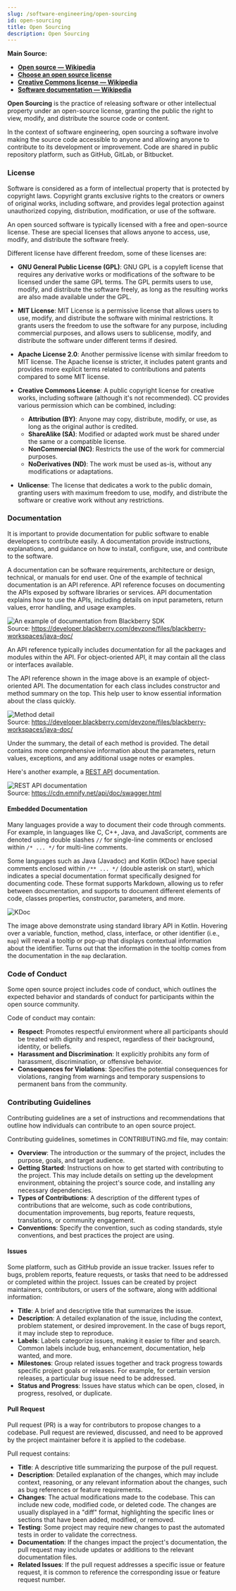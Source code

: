 ```yaml
---
slug: /software-engineering/open-sourcing
id: open-sourcing
title: Open Sourcing
description: Open Sourcing
---
```


**Main Source:**

- **[Open source — Wikipedia](https://en.wikipedia.org/wiki/Open_source)**
- **[Choose an open source license](https://choosealicense.com/)**
- **[Creative Commons license — Wikipedia](https://en.wikipedia.org/wiki/Creative_Commons_license#Types_of_licenses)**
- **[Software documentation — Wikipedia](https://en.wikipedia.org/wiki/Software_documentation)**

**Open Sourcing** is the practice of releasing software or other intellectual property under an open-source license, granting the public the right to view, modify, and distribute the source code or content.

In the context of software engineering, open sourcing a software involve making the source code accessible to anyone and allowing anyone to contribute to its development or improvement. Code are shared in public repository platform, such as GitHub, GitLab, or Bitbucket.

### License

Software is considered as a form of intellectual property that is protected by copyright laws. Copyright grants exclusive rights to the creators or owners of original works, including software, and provides legal protection against unauthorized copying, distribution, modification, or use of the software.

An open sourced software is typically licensed with a free and open-source license. These are special licenses that allows anyone to access, use, modify, and distribute the software freely.

Different license have different freedom, some of these licenses are:

- **GNU General Public License (GPL)**: GNU GPL is a copyleft license that requires any derivative works or modifications of the software to be licensed under the same GPL terms. The GPL permits users to use, modify, and distribute the software freely, as long as the resulting works are also made available under the GPL.
- **MIT License**: MIT License is a permissive license that allows users to use, modify, and distribute the software with minimal restrictions. It grants users the freedom to use the software for any purpose, including commercial purposes, and allows users to sublicense, modify, and distribute the software under different terms if desired.
- **Apache License 2.0**: Another permissive license with similar freedom to MIT license. The Apache license is stricter, it includes patent grants and provides more explicit terms related to contributions and patents compared to some MIT license.
- **Creative Commons License**: A public copyright license for creative works, including software (although it's not recommended). CC provides various permission which can be combined, including:

  - **Attribution (BY)**: Anyone may copy, distribute, modify, or use, as long as the original author is credited.
  - **ShareAlike (SA)**: Modified or adapted work must be shared under the same or a compatible license.
  - **NonCommercial (NC)**: Restricts the use of the work for commercial purposes.
  - **NoDerivatives (ND)**: The work must be used as-is, without any modifications or adaptations.

- **Unlicense**: The license that dedicates a work to the public domain, granting users with maximum freedom to use, modify, and distribute the software or creative work without any restrictions.

### Documentation

It is important to provide documentation for public software to enable developers to contribute easily. A documentation provide instructions, explanations, and guidance on how to install, configure, use, and contribute to the software.

A documentation can be software requirements, architecture or design, technical, or manuals for end user. One of the example of technical documentation is an API reference. API reference focuses on documenting the APIs exposed by software libraries or services. API documentation explains how to use the APIs, including details on input parameters, return values, error handling, and usage examples.

![An example of documentation from Blackberry SDK](./documentation.png)  
Source: https://developer.blackberry.com/devzone/files/blackberry-workspaces/java-doc/

An API reference typically includes documentation for all the packages and modules within the API. For object-oriented API, it may contain all the class or interfaces available.

The API reference shown in the image above is an example of object-oriented API. The documentation for each class includes constructor and method summary on the top. This help user to know essential information about the class quickly.

![Method detail](./method-detail.png)  
Source: https://developer.blackberry.com/devzone/files/blackberry-workspaces/java-doc/

Under the summary, the detail of each method is provided. The detail contains more comprehensive information about the parameters, return values, exceptions, and any additional usage notes or examples.

Here's another example, a [REST API](/backend-system/rest-api) documentation.

![REST API documentation](./rest-api-documentation.png)  
Source: https://cdn.emnify.net/api/doc/swagger.html

#### Embedded Documentation

Many languages provide a way to document their code through comments. For example, in languages like C, C++, Java, and JavaScript, comments are denoted using double slashes `//` for single-line comments or enclosed within `/* ... */` for multi-line comments.

Some languages such as Java (Javadoc) and Kotlin (KDoc) have special comments enclosed within `/** ... */` (double asterisk on start), which indicates a special documentation format specifically designed for documenting code. These format supports Markdown, allowing us to refer between documentation, and supports to document different elements of code, classes properties, constructor, parameters, and more.

![KDoc](./kdoc.png)

The image above demonstrate using standard library API in Kotlin. Hovering over a variable, function, method, class, interface, or other identifier (i.e., `map`) will reveal a tooltip or pop-up that displays contextual information about the identifier. Turns out that the information in the tooltip comes from the documentation in the `map` declaration.

### Code of Conduct

Some open source project includes code of conduct, which outlines the expected behavior and standards of conduct for participants within the open source community.

Code of conduct may contain:

- **Respect**: Promotes respectful environment where all participants should be treated with dignity and respect, regardless of their background, identity, or beliefs.
- **Harassment and Discrimination**: It explicitly prohibits any form of harassment, discrimination, or offensive behavior.
- **Consequences for Violations**: Specifies the potential consequences for violations, ranging from warnings and temporary suspensions to permanent bans from the community.

### Contributing Guidelines

Contributing guidelines are a set of instructions and recommendations that outline how individuals can contribute to an open source project.

Contributing guidelines, sometimes in CONTRIBUTING.md file, may contain:

- **Overview**: The introduction or the summary of the project, includes the purpose, goals, and target audience.
- **Getting Started**: Instructions on how to get started with contributing to the project. This may include details on setting up the development environment, obtaining the project's source code, and installing any necessary dependencies.
- **Types of Contributions**: A description of the different types of contributions that are welcome, such as code contributions, documentation improvements, bug reports, feature requests, translations, or community engagement.
- **Conventions**: Specify the convention, such as coding standards, style conventions, and best practices the project are using.

#### Issues

Some platform, such as GitHub provide an issue tracker. Issues refer to bugs, problem reports, feature requests, or tasks that need to be addressed or completed within the project. Issues can be created by project maintainers, contributors, or users of the software, along with additional information:

- **Title**: A brief and descriptive title that summarizes the issue.
- **Description**: A detailed explanation of the issue, including the context, problem statement, or desired improvement. In the case of bugs report, it may include step to reproduce.
- **Labels**: Labels categorize issues, making it easier to filter and search. Common labels include bug, enhancement, documentation, help wanted, and more.
- **Milestones**: Group related issues together and track progress towards specific project goals or releases. For example, for certain version releases, a particular bug issue need to be addressed.
- **Status and Progress**: Issues have status which can be open, closed, in progress, resolved, or duplicate.

#### Pull Request

Pull request (PR) is a way for contributors to propose changes to a codebase. Pull request are reviewed, discussed, and need to be approved by the project maintainer before it is applied to the codebase.

Pull request contains:

- **Title**: A descriptive title summarizing the purpose of the pull request.
- **Description**: Detailed explanation of the changes, which may include context, reasoning, or any relevant information about the changes, such as bug references or feature requirements.
- **Changes**: The actual modifications made to the codebase. This can include new code, modified code, or deleted code. The changes are usually displayed in a "diff" format, highlighting the specific lines or sections that have been added, modified, or removed.
- **Testing**: Some project may require new changes to past the automated tests in order to validate the correctness.
- **Documentation**: If the changes impact the project's documentation, the pull request may include updates or additions to the relevant documentation files.
- **Related Issues**: If the pull request addresses a specific issue or feature request, it is common to reference the corresponding issue or feature request number.
